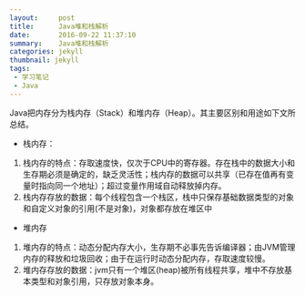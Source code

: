 ```yaml
---
layout:     post
title:      Java堆和栈解析
date:       2016-09-22 11:37:10
summary:    Java堆和栈解析
categories: jekyll
thumbnail: jekyll
tags:
 - 学习笔记
 - Java
---
```

Java把内存分为栈内存（Stack）和堆内存（Heap）。其主要区别和用途如下文所总结。
- 栈内存：
1. 栈内存的特点：存取速度快，仅次于CPU中的寄存器。存在栈中的数据大小和生存期必须是确定的，缺乏灵活性；栈内存的数据可以共享（已存在值再有变量时指向同一个地址）；超过变量作用域自动释放掉内存。
2. 栈内存存放的数据：每个线程包含一个栈区，栈中只保存基础数据类型的对象和自定义对象的引用(不是对象)，对象都存放在堆区中
- 堆内存
1. 堆内存的特点：动态分配内存大小，生存期不必事先告诉编译器；由JVM管理内存的释放和垃圾回收；由于在运行时动态分配内存，存取速度较慢。
2. 堆内存存放的数据：jvm只有一个堆区(heap)被所有线程共享，堆中不存放基本类型和对象引用，只存放对象本身。




